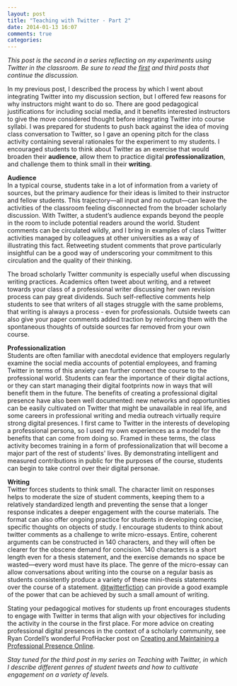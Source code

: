 ```yaml
---
layout: post
title: "Teaching with Twitter - Part 2"
date: 2014-01-13 16:07
comments: true
categories: 
---
```

<em>This post is the second in a series reflecting on my experiments using Twitter in the classroom. Be sure to read the <a href="{{ root_url }}/blog/2013/11/02/twitter-1/">first</a> and third posts that continue the discussion.</em> 

In my previous post, I described the process by which I went about integrating Twitter into my discussion section, but I offered few reasons for why instructors might want to do so. There are good pedagogical justifications for including social media, and it benefits interested instructors to give the move considered thought before integrating Twitter into course syllabi. I was prepared for students to push back against the idea of moving class conversation to Twitter, so I gave an opening pitch for the class activity containing several rationales for the experiment to my students. I encouraged students to think about Twitter as an exercise that would broaden their **audience**, allow them to practice digital **professionalization**, and challenge them to think small in their **writing**.  

**Audience**  
In a typical course, students take in a lot of information from a variety of sources, but the primary audience for their ideas is limited to their instructor and fellow students. This trajectory—all input and no output—can leave the activities of the classroom feeling disconnected from the broader scholarly discussion. With Twitter, a student’s audience expands beyond the people in the room to include potential readers around the world. Student comments can be circulated wildly, and I bring in examples of class Twitter activities managed by colleagues at other universities as a way of illustrating this fact. Retweeting student comments that prove particularly insightful can be a good way of underscoring your commitment to this circulation and the quality of their thinking.   

The broad scholarly Twitter community is especially useful when discussing writing practices. Academics often tweet about writing, and a retweet towards your class of a professional writer discussing her own revision process can pay great dividends. Such self-reflective comments help students to see that writers of all stages struggle with the same problems, that writing is always a process - even for professionals. Outside tweets can also give your paper comments added traction by reinforcing them with the spontaneous thoughts of outside sources far removed from your own course.  

**Professionalization**  
Students are often familiar with anecdotal evidence that employers regularly examine the social media accounts of potential employees, and framing Twitter in terms of this anxiety can further connect the course to the professional world. Students can fear the importance of their digital actions, or they can start managing their digital footprints now in ways that will benefit them in the future. The benefits of creating a professional digital presence have also been well documented: new networks and opportunities can be easily cultivated on Twitter that might be unavailable in real life, and some careers in professional writing and media outreach virtually require strong digital presences. I first came to Twitter in the interests of developing a professional persona, so I used my own experiences as a model for the benefits that can come from doing so. Framed in these terms, the class activity becomes training in a form of professionalization that will become a major part of the rest of students' lives. By demonstrating intelligent and measured contributions in public for the purposes of the course, students can begin to take control over their digital personae.  

**Writing**  
Twitter forces students to think small. The character limit on responses helps to moderate the size of student comments, keeping them to a relatively standardized length and preventing the sense that a longer response indicates a deeper engagement with the course materials. The format can also offer ongoing practice for students in developing concise, specific thoughts on objects of study. I encourage students to think about twitter comments as a challenge to write micro-essays. Entire, coherent arguments can be constructed in 140 characters, and they will often be clearer for the obscene demand for concision. 140 characters is a short length even for a thesis statement, and the exercise demands no space be wasted—every word must have its place. The genre of the micro-essay can allow conversations about writing into the course on a regular basis as students consistently produce a variety of these mini-thesis statements over the course of a statement. <a href=" https://twitter.com/twitterfiction">@twitterfiction</a> can provide a good example of the power that can be achieved by such a small amount of writing.  

Stating your pedagogical motives for students up front encourages students to engage with Twitter in terms that align with your objectives for including the activity in the course in the first place. For more advice on creating professional digital presences in the context of a scholarly community, see Ryan Cordell’s wonderful ProfHacker post on <a href="http://chronicle.com/blogs/profhacker/creating-and-maintaining-a-professional-presence-online-a-roundup-and-reflection/43030">Creating and Maintaining a Professional Presence Online</a>.  

<em>Stay tuned for the third post in my series on Teaching with Twitter, in which I describe different genres of student tweets and how to cultivate engagement on a variety of levels.</em>
